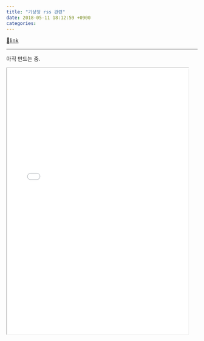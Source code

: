 ```yaml
---
title: "기상청 rss 관련"
date: 2018-05-11 18:12:59 +0900
categories: 
---
```

[🔗link](http://www.mins01.com/mh/tech/read/1162)
***


아직 만드는 중.

<iframe frameborder="1" height="700" src="/web_work/doc/weather/weather.html" style="border-width: 1px;" width="95%"></iframe>



